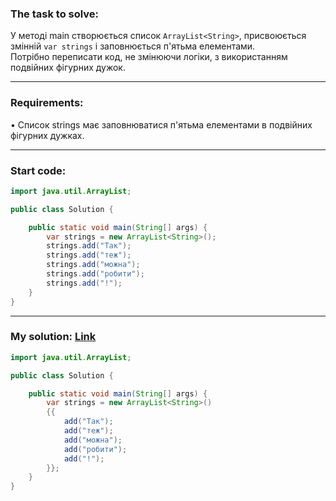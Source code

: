 ### **The task to solve:**  

У методі main створюється список `ArrayList<String>`, присвоюється змінній `var strings` і заповнюється п'ятьма елементами.  
Потрібно переписати код, не змінюючи логіки, з використанням подвійних фігурних дужок.

---

### **Requirements:**  

• Список strings має заповнюватися п'ятьма елементами в подвійних фігурних дужках.

---

### **Start code:**  

```java
import java.util.ArrayList;

public class Solution {

    public static void main(String[] args) {
        var strings = new ArrayList<String>();
        strings.add("Так");
        strings.add("теж");
        strings.add("можна");
        strings.add("робити");
        strings.add("!");
    }
}
```

---

### **My solution: [Link](./src/Solution.java)**  

```java
import java.util.ArrayList;

public class Solution {

    public static void main(String[] args) {
        var strings = new ArrayList<String>()
        {{
            add("Так");
            add("теж");
            add("можна");
            add("робити");
            add("!");
        }};
    }
}
```
